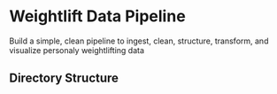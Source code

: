 # Weightlift Data Pipeline

Build a simple, clean pipeline to ingest, clean, structure, transform, and visualize personaly weightlifting data

## Directory Structure


